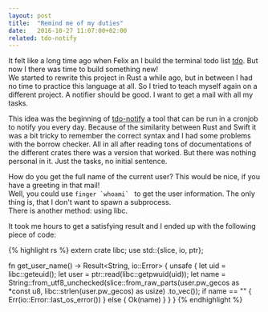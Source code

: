 ```yaml
---
layout: post
title:  "Remind me of my duties"
date:   2016-10-27 11:07:00+02:00
related: tdo-notify
---
```


It felt like a long time ago when Felix an I build the terminal todo list [tdo](http://tdolist.de). But now I there was time to build something new!  
We started to rewrite this project in Rust a while ago, but in between I had no time to practice this language at all. So I tried to teach myself again on a different project. A notifier should be good. I want to get a mail with all my tasks.  

This idea was the beginning of [tdo-notify](https://github.com/tdolist/tdo-notify) a tool that can be run in a cronjob to notify you every day.
Because of the similarity between Rust and Swift it was a bit tricky to remember the correct syntax and I had some problems with the borrow checker.
All in all after reading tons of documentations of the different crates there was a version that worked. But there was nothing personal in it. Just the tasks, no initial sentence.  

How do you get the full name of the current user? This would be nice, if you have a greeting in that mail!  
Well, you could use ``finger `whoami` `` to get the user information. The only thing is, that I don't want to spawn a subprocess.  
There is another method: using libc.  

It took me hours to get a satisfying result and I ended up with the following piece of code:

{% highlight rs %}
extern crate libc;
use std::{slice, io, ptr};

fn get_user_name() -> Result<String, io::Error> {
    unsafe {
        let uid = libc::geteuid();
        let user = ptr::read(libc::getpwuid(uid));
        let name = String::from_utf8_unchecked(slice::from_raw_parts(user.pw_gecos as *const u8,
                                                           libc::strlen(user.pw_gecos) as usize)
                .to_vec());
        if name == "" {
            Err(io::Error::last_os_error())
        } else {
            Ok(name)
        }
    }
}
{% endhighlight %}
